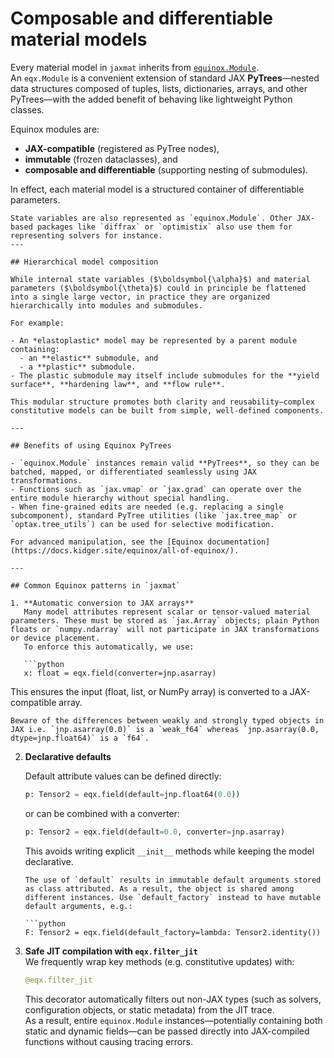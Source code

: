 # Composable and differentiable material models

Every material model in `jaxmat` inherits from [`equinox.Module`](https://docs.kidger.site/equinox/).  
An `eqx.Module` is a convenient extension of standard JAX **PyTrees**—nested data structures composed of tuples, lists, dictionaries, arrays, and other PyTrees—with the added benefit of behaving like lightweight Python classes.  

Equinox modules are:

- **JAX-compatible** (registered as PyTree nodes),
- **immutable** (frozen dataclasses), and
- **composable and differentiable** (supporting nesting of submodules).  

In effect, each material model is a structured container of differentiable parameters.

```{note}
State variables are also represented as `equinox.Module`. Other JAX-based packages like `diffrax` or `optimistix` also use them for representing solvers for instance.
---

## Hierarchical model composition

While internal state variables ($\boldsymbol{\alpha}$) and material parameters ($\boldsymbol{\theta}$) could in principle be flattened into a single large vector, in practice they are organized hierarchically into modules and submodules.  

For example:

- An *elastoplastic* model may be represented by a parent module containing:
  - an **elastic** submodule, and  
  - a **plastic** submodule.  
- The plastic submodule may itself include submodules for the **yield surface**, **hardening law**, and **flow rule**.

This modular structure promotes both clarity and reusability—complex constitutive models can be built from simple, well-defined components.

---

## Benefits of using Equinox PyTrees

- `equinox.Module` instances remain valid **PyTrees**, so they can be batched, mapped, or differentiated seamlessly using JAX transformations.  
- Functions such as `jax.vmap` or `jax.grad` can operate over the entire module hierarchy without special handling.  
- When fine-grained edits are needed (e.g. replacing a single subcomponent), standard PyTree utilities (like `jax.tree_map` or `optax.tree_utils`) can be used for selective modification.

For advanced manipulation, see the [Equinox documentation](https://docs.kidger.site/equinox/all-of-equinox/).

---

## Common Equinox patterns in `jaxmat`

1. **Automatic conversion to JAX arrays**  
   Many model attributes represent scalar or tensor-valued material parameters. These must be stored as `jax.Array` objects; plain Python floats or `numpy.ndarray` will not participate in JAX transformations or device placement.  
   To enforce this automatically, we use:

   ```python
   x: float = eqx.field(converter=jnp.asarray)
   ```

   This ensures the input (float, list, or NumPy array) is converted to a JAX-compatible array.

   ```{attention}
   Beware of the differences between weakly and strongly typed objects in JAX i.e. `jnp.asarray(0.0)` is a `weak_f64` whereas `jnp.asarray(0.0, dtype=jnp.float64)` is a `f64`.
   ```

2. **Declarative defaults**  

   Default attribute values can be defined directly:

   ```python
   p: Tensor2 = eqx.field(default=jnp.float64(0.0))
   ```

   or can be combined with a converter:

   ```python
   p: Tensor2 = eqx.field(default=0.0, converter=jnp.asarray)
   ```

   This avoids writing explicit `__init__` methods while keeping the model declarative.

   ```{attention}
   The use of `default` results in immutable default arguments stored as class attributed. As a result, the object is shared among different instances. Use `default_factory` instead to have mutable default arguments, e.g.:  

   ```python
   F: Tensor2 = eqx.field(default_factory=lambda: Tensor2.identity())
   ```

3. **Safe JIT compilation with `eqx.filter_jit`**  
   We frequently wrap key methods (e.g. constitutive updates) with:

   ```python
   @eqx.filter_jit
   ```

   This decorator automatically filters out non-JAX types (such as solvers, configuration objects, or static metadata) from the JIT trace.  
   As a result, entire `equinox.Module` instances—potentially containing both static and dynamic fields—can be passed directly into JAX-compiled functions without causing tracing errors.
